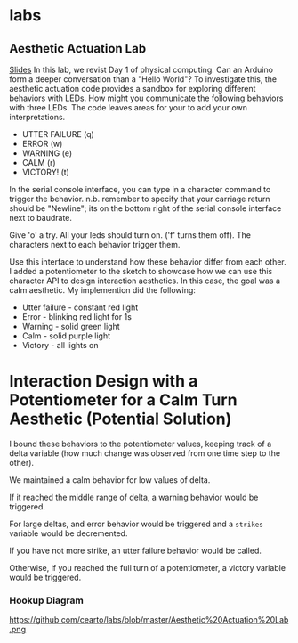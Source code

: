# labs
## Aesthetic Actuation Lab
[Slides](https://github.com/cearto/labs/blob/master/ActuationAestheticsLab.pdf)
In this lab, we revist Day 1 of physical computing. Can an Arduino form a deeper conversation than a "Hello World"?
To investigate this, the aesthetic actuation code provides a sandbox for exploring different behaviors with LEDs. 
How might you communicate the following behaviors with three LEDs. The code leaves areas for your to add your own interpretations. 
* UTTER FAILURE (q)
* ERROR (w)
* WARNING (e)
* CALM (r)
* VICTORY! (t)

In the serial console interface, you can type in a character command to trigger the behavior. n.b. remember to specify that your carriage return should be "Newline"; its on the bottom right of the serial console interface next to baudrate. 

Give 'o' a try. All your leds should turn on. ('f' turns them off). 
The characters next to each behavior trigger them. 

Use this interface to understand how these behavior differ from each other. 
I added a potentiometer to the sketch to showcase how we can use this character API to design interaction aesthetics. 
In this case, the goal was a calm aesthetic. 
My implemention did the following: 
* Utter failure - constant red light
* Error - blinking red light for 1s
* Warning - solid green light
* Calm - solid purple light
* Victory - all lights on

# Interaction Design with a Potentiometer for a Calm Turn Aesthetic (Potential Solution)
I bound these behaviors to the potentiometer values, keeping track of a delta variable (how much change was observed from one time step to the other). 

We maintained a calm behavior for low values of delta.

If it reached the middle range of delta, a warning behavior would be triggered. 

For large deltas, and error behavior would be triggered and a `strikes` variable would be decremented. 

If you have not more strike, an utter failure behavior would be called. 

Otherwise, if you reached the full turn of a potentiometer, a victory variable would be triggered. 


### Hookup Diagram 
https://github.com/cearto/labs/blob/master/Aesthetic%20Actuation%20Lab.png
